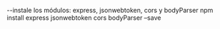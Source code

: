 --instale los módulos: express, jsonwebtoken, cors y bodyParser
npm install express jsonwebtoken cors bodyParser –save
